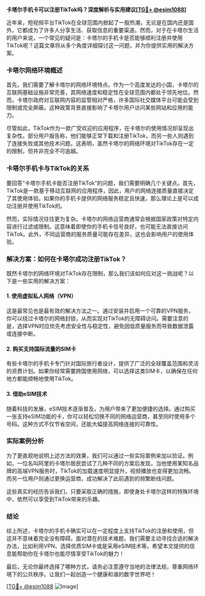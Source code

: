 **卡塔尔手机卡可以注册TikTok吗？深度解析与实用建议[[TG💪+ @esim1088](https://t.me/s/esim1088)]**

近年来，短视频平台TikTok在全球范围内掀起了一股热潮，无论是在国内还是国外，它都成为了许多人分享生活、获取信息的重要渠道。然而，对于在卡塔尔生活的用户来说，一个常见的疑问是：卡塔尔的手机卡是否能够顺利注册并使用TikTok呢？这篇文章将从多个角度详细探讨这一问题，并为你提供实用的解决方案。

### 卡塔尔网络环境概述

首先，我们需要了解卡塔尔的网络环境特点。作为一个高度发达的小国，卡塔尔的互联网基础设施非常完善，其网络速度和稳定性在全球范围内都处于领先地位。然而，卡塔尔政府对互联网内容的监管相对严格，许多国际社交媒体平台可能会受到限制或完全屏蔽。这种政策背景直接影响了卡塔尔用户访问某些网站和应用的能力。

尽管如此，TikTok作为一款广受欢迎的应用程序，在卡塔尔的使用情况却呈现出复杂性。部分用户报告称，他们能够正常下载和注册TikTok，而另一些人则遇到了连接失败或其他技术问题。这表明，虽然卡塔尔的网络环境对TikTok存在一定的限制，但并非完全不可逾越。

### 卡塔尔手机卡与TikTok的关系

要回答“卡塔尔手机卡能否注册TikTok”的问题，我们需要明确几个关键点。首先，TikTok是一款基于移动互联网的应用程序，因此，用户的网络连接质量直接决定了其使用体验。如果你的手机卡提供的网络服务稳定且快速，那么理论上是可以成功注册并使用TikTok的。

然而，实际情况往往更为复杂。卡塔尔的网络运营商通常会根据国家政策对特定内容进行过滤或限制。这意味着即使你的手机卡信号良好，也可能无法直接访问TikTok。此外，不同运营商的服务质量可能存在差异，这也会影响用户的使用体验。

### 解决方案：如何在卡塔尔成功注册TikTok？

既然卡塔尔的网络环境对TikTok存在限制，那么我们该如何应对这一挑战呢？以下是一些实用的解决方案：

#### 1. 使用虚拟私人网络（VPN）

这是最常见也是最有效的解决方法之一。通过安装并启用一个可靠的VPN服务，你可以绕过卡塔尔的网络封锁，从而实现对TikTok的无障碍访问。需要注意的是，选择VPN时应优先考虑安全性与稳定性，避免因低质量服务而导致数据泄露或连接中断。

#### 2. 购买支持国际流量的SIM卡

有些卡塔尔的手机卡专门针对国际旅行者设计，提供了广泛的全球覆盖范围和灵活的资费计划。如果你经常需要跨国使用网络，可以选择这类SIM卡，以确保在任何地方都能顺畅地使用TikTok。

#### 3. 借助eSIM技术

随着科技的发展，eSIM技术逐渐普及，为用户带来了更加便捷的选择。通过购买一张支持eSIM功能的卡，你可以轻松切换不同的网络运营商，甚至同时使用多个号码。这种方式不仅节省空间，还能大幅提高网络连接的可靠性。

### 实际案例分析

为了更直观地说明上述方法的效果，我们可以通过一些实际案例来加以验证。例如，一位名叫阿里的卡塔尔居民尝试了几种不同的方案后发现，当他使用某知名品牌的高端VPN服务时，TikTok的加载速度明显提升，视频播放也变得更加流畅。而另一位用户则通过更换运营商，成功解决了此前遇到的频繁断线问题。

这些真实的经历告诉我们，只要采取正确的措施，即使身处卡塔尔这样的特殊环境中，依然可以享受到TikTok带来的乐趣。

### 结论

综上所述，卡塔尔的手机卡确实可以在一定程度上支持TikTok的注册和使用，但这并不意味着完全没有障碍。面对潜在的技术难题，我们需要主动寻找合适的解决办法，比如利用VPN、选择优质SIM卡或是采用eSIM技术等。希望本文提供的信息能帮助你在卡塔尔也能尽情享受TikTok的魅力！

最后，无论你最终选择了哪种方式，请务必注意遵守当地的法律法规，尊重网络环境下的公共秩序。让我们一起创造一个健康和谐的数字世界吧！

[[TG💪+ @esim1088](https://t.me/s/esim1088) ![Image](https://i.postimg.cc/4NQfJmqS/Snipaste-2025-05-13-00-14-12.png)]